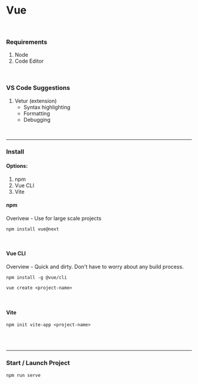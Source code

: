 # Vue

<br>

### Requirements
1. Node
1. Code Editor

<br>

### VS Code Suggestions
1. Vetur (extension) 
    - Syntax highlighting
    - Formatting
    - Debugging

<br>

--- 


### Install

#### Options:
1. npm
1. Vue CLI
1. Vite

#### npm

Overivew - Use for large scale projects
```
npm install vue@next
```
<br>

#### Vue CLI

Overview - Quick and dirty. Don't have to worry about any build process.

```
npm install -g @vue/cli

vue create <project-name>
```

<br>

#### Vite
  
```
npm init vite-app <project-name>
```

<br><br>  

--- 

### Start / Launch Project

```
npm run serve
```